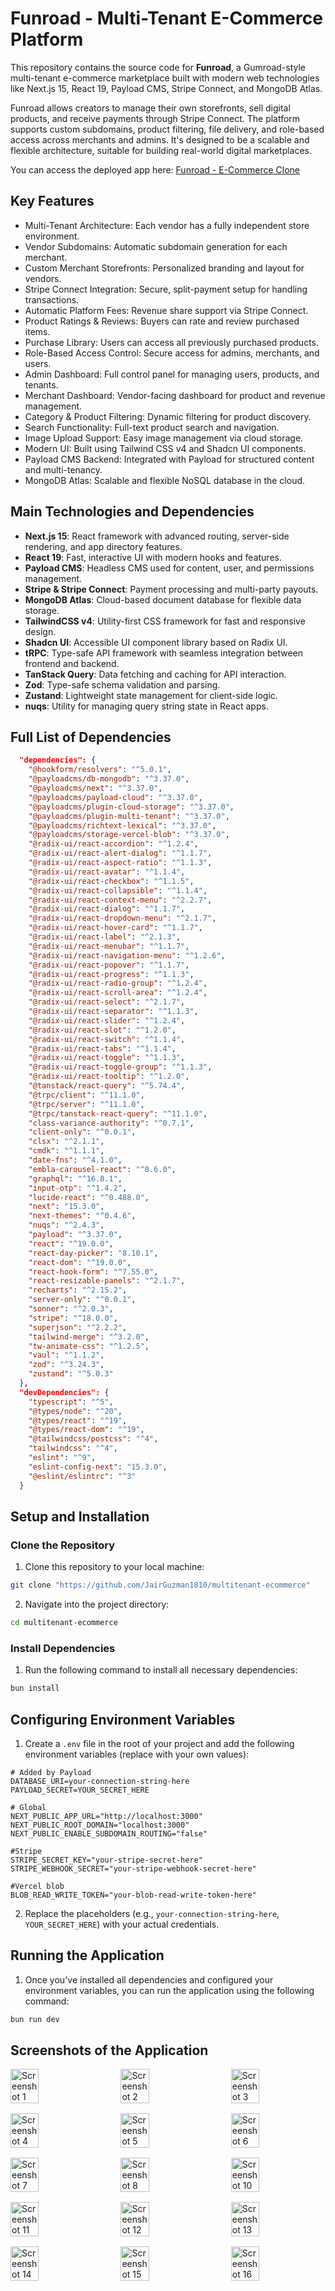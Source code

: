 # Funroad - Multi-Tenant E-Commerce Platform
This repository contains the source code for **Funroad**, a Gumroad-style multi-tenant e-commerce marketplace built with modern web technologies like Next.js 15, React 19, Payload CMS, Stripe Connect, and MongoDB Atlas.

Funroad allows creators to manage their own storefronts, sell digital products, and receive payments through Stripe Connect. The platform supports custom subdomains, product filtering, file delivery, and role-based access across merchants and admins. It's designed to be a scalable and flexible architecture, suitable for building real-world digital marketplaces.

You can access the deployed app here: [Funroad - E-Commerce Clone](https://multitenant-ecommerce-three.vercel.app/)  


## Key Features
- Multi-Tenant Architecture: Each vendor has a fully independent store environment.
- Vendor Subdomains: Automatic subdomain generation for each merchant.
- Custom Merchant Storefronts: Personalized branding and layout for vendors.
- Stripe Connect Integration: Secure, split-payment setup for handling transactions.
- Automatic Platform Fees: Revenue share support via Stripe Connect.
- Product Ratings & Reviews: Buyers can rate and review purchased items.
- Purchase Library: Users can access all previously purchased products.
- Role-Based Access Control: Secure access for admins, merchants, and users.
- Admin Dashboard: Full control panel for managing users, products, and tenants.
- Merchant Dashboard: Vendor-facing dashboard for product and revenue management.
- Category & Product Filtering: Dynamic filtering for product discovery.
- Search Functionality: Full-text product search and navigation.
- Image Upload Support: Easy image management via cloud storage.
- Modern UI: Built using Tailwind CSS v4 and Shadcn UI components.
- Payload CMS Backend: Integrated with Payload for structured content and multi-tenancy.
- MongoDB Atlas: Scalable and flexible NoSQL database in the cloud.

## Main Technologies and Dependencies
- **Next.js 15**: React framework with advanced routing, server-side rendering, and app directory features.
- **React 19**: Fast, interactive UI with modern hooks and features.
- **Payload CMS**: Headless CMS used for content, user, and permissions management.
- **Stripe & Stripe Connect**: Payment processing and multi-party payouts.
- **MongoDB Atlas**: Cloud-based document database for flexible data storage.
- **TailwindCSS v4**: Utility-first CSS framework for fast and responsive design.
- **Shadcn UI**: Accessible UI component library based on Radix UI.
- **tRPC**: Type-safe API framework with seamless integration between frontend and backend.
- **TanStack Query**: Data fetching and caching for API interaction.
- **Zod**: Type-safe schema validation and parsing.
- **Zustand**: Lightweight state management for client-side logic.
- **nuqs**: Utility for managing query string state in React apps.


## Full List of Dependencies

```json
  "dependencies": {
    "@hookform/resolvers": "^5.0.1",
    "@payloadcms/db-mongodb": "^3.37.0",
    "@payloadcms/next": "^3.37.0",
    "@payloadcms/payload-cloud": "^3.37.0",
    "@payloadcms/plugin-cloud-storage": "^3.37.0",
    "@payloadcms/plugin-multi-tenant": "^3.37.0",
    "@payloadcms/richtext-lexical": "^3.37.0",
    "@payloadcms/storage-vercel-blob": "^3.37.0",
    "@radix-ui/react-accordion": "^1.2.4",
    "@radix-ui/react-alert-dialog": "^1.1.7",
    "@radix-ui/react-aspect-ratio": "^1.1.3",
    "@radix-ui/react-avatar": "^1.1.4",
    "@radix-ui/react-checkbox": "^1.1.5",
    "@radix-ui/react-collapsible": "^1.1.4",
    "@radix-ui/react-context-menu": "^2.2.7",
    "@radix-ui/react-dialog": "^1.1.7",
    "@radix-ui/react-dropdown-menu": "^2.1.7",
    "@radix-ui/react-hover-card": "^1.1.7",
    "@radix-ui/react-label": "^2.1.3",
    "@radix-ui/react-menubar": "^1.1.7",
    "@radix-ui/react-navigation-menu": "^1.2.6",
    "@radix-ui/react-popover": "^1.1.7",
    "@radix-ui/react-progress": "^1.1.3",
    "@radix-ui/react-radio-group": "^1.2.4",
    "@radix-ui/react-scroll-area": "^1.2.4",
    "@radix-ui/react-select": "^2.1.7",
    "@radix-ui/react-separator": "^1.1.3",
    "@radix-ui/react-slider": "^1.2.4",
    "@radix-ui/react-slot": "^1.2.0",
    "@radix-ui/react-switch": "^1.1.4",
    "@radix-ui/react-tabs": "^1.1.4",
    "@radix-ui/react-toggle": "^1.1.3",
    "@radix-ui/react-toggle-group": "^1.1.3",
    "@radix-ui/react-tooltip": "^1.2.0",
    "@tanstack/react-query": "^5.74.4",
    "@trpc/client": "^11.1.0",
    "@trpc/server": "^11.1.0",
    "@trpc/tanstack-react-query": "^11.1.0",
    "class-variance-authority": "^0.7.1",
    "client-only": "^0.0.1",
    "clsx": "^2.1.1",
    "cmdk": "^1.1.1",
    "date-fns": "^4.1.0",
    "embla-carousel-react": "^8.6.0",
    "graphql": "^16.8.1",
    "input-otp": "^1.4.2",
    "lucide-react": "^0.488.0",
    "next": "15.3.0",
    "next-themes": "^0.4.6",
    "nuqs": "^2.4.3",
    "payload": "^3.37.0",
    "react": "^19.0.0",
    "react-day-picker": "8.10.1",
    "react-dom": "^19.0.0",
    "react-hook-form": "^7.55.0",
    "react-resizable-panels": "^2.1.7",
    "recharts": "^2.15.2",
    "server-only": "^0.0.1",
    "sonner": "^2.0.3",
    "stripe": "^18.0.0",
    "superjson": "^2.2.2",
    "tailwind-merge": "^3.2.0",
    "tw-animate-css": "^1.2.5",
    "vaul": "^1.1.2",
    "zod": "^3.24.3",
    "zustand": "^5.0.3"
  },
  "devDependencies": {
    "typescript": "^5",
    "@types/node": "^20",
    "@types/react": "^19",
    "@types/react-dom": "^19",
    "@tailwindcss/postcss": "^4",
    "tailwindcss": "^4",
    "eslint": "^9",
    "eslint-config-next": "15.3.0",
    "@eslint/eslintrc": "^3"
  }
```
## Setup and Installation

### Clone the Repository

1. Clone this repository to your local machine:

```sh
git clone "https://github.com/JairGuzman1810/multitenant-ecommerce"
```
2. Navigate into the project directory:

```sh
cd multitenant-ecommerce
```

### Install Dependencies

1. Run the following command to install all necessary dependencies:

```sh
bun install
```

## Configuring Environment Variables

1. Create a `.env` file in the root of your project and add the following environment variables (replace with your own values):
```
# Added by Payload
DATABASE_URI=your-connection-string-here
PAYLOAD_SECRET=YOUR_SECRET_HERE

# Global
NEXT_PUBLIC_APP_URL="http://localhost:3000"
NEXT_PUBLIC_ROOT_DOMAIN="localhost:3000"
NEXT_PUBLIC_ENABLE_SUBDOMAIN_ROUTING="false"

#Stripe
STRIPE_SECRET_KEY="your-stripe-secret-here"
STRIPE_WEBHOOK_SECRET="your-stripe-webhook-secret-here"

#Vercel blob
BLOB_READ_WRITE_TOKEN="your-blob-read-write-token-here"
```
2. Replace the placeholders (e.g., `your-connection-string-here`, `YOUR_SECRET_HERE`) with your actual credentials.

## Running the Application

1. Once you've installed all dependencies and configured your environment variables, you can run the application using the following command:

```sh
bun run dev
```

## Screenshots of the Application

<div style="display:flex; flex-wrap:wrap; justify-content:space-between;">
  <img src="https://github.com/JairGuzman1810/multitenant-ecommerce/blob/master/resources/App-1.jpeg" alt="Screenshot 1" width="30%" style="align-self:flex-start;" />
  <img src="https://github.com/JairGuzman1810/multitenant-ecommerce/blob/master/resources/App-2.jpeg" alt="Screenshot 2" width="30%" style="align-self:flex-start;" />
  <img src="https://github.com/JairGuzman1810/multitenant-ecommerce/blob/master/resources/App-3.jpeg" alt="Screenshot 3" width="30%" style="align-self:flex-start;" />
</div>

<div style="display:flex; flex-wrap:wrap; justify-content:space-between; margin-top:16px;">
  <img src="https://github.com/JairGuzman1810/multitenant-ecommerce/blob/master/resources/App-4.jpeg" alt="Screenshot 4" width="30%" style="align-self:flex-start;" />
  <img src="https://github.com/JairGuzman1810/multitenant-ecommerce/blob/master/resources/App-5.jpeg" alt="Screenshot 5" width="30%" style="align-self:flex-start;" />
  <img src="https://github.com/JairGuzman1810/multitenant-ecommerce/blob/master/resources/App-6.jpeg" alt="Screenshot 6" width="30%" style="align-self:flex-start;" />
</div>

<div style="display:flex; flex-wrap:wrap; justify-content:space-between; margin-top:16px;">
  <img src="https://github.com/JairGuzman1810/multitenant-ecommerce/blob/master/resources/App-7.jpeg" alt="Screenshot 7" width="30%" style="align-self:flex-start;" />
  <img src="https://github.com/JairGuzman1810/multitenant-ecommerce/blob/master/resources/App-8.jpeg" alt="Screenshot 8" width="30%" style="align-self:flex-start;" />
  <img src="https://github.com/JairGuzman1810/multitenant-ecommerce/blob/master/resources/App-10.jpeg" alt="Screenshot 10" width="30%" style="align-self:flex-start;" />
</div>

<div style="display:flex; flex-wrap:wrap; justify-content:space-between; margin-top:16px;">
  <img src="https://github.com/JairGuzman1810/multitenant-ecommerce/blob/master/resources/App-11.jpeg" alt="Screenshot 11" width="30%" style="align-self:flex-start;" />
  <img src="https://github.com/JairGuzman1810/multitenant-ecommerce/blob/master/resources/App-12.jpeg" alt="Screenshot 12" width="30%" style="align-self:flex-start;" />
  <img src="https://github.com/JairGuzman1810/multitenant-ecommerce/blob/master/resources/App-13.jpeg" alt="Screenshot 13" width="30%" style="align-self:flex-start;" />
</div>

<div style="display:flex; flex-wrap:wrap; justify-content:space-between; margin-top:16px;">
  <img src="https://github.com/JairGuzman1810/multitenant-ecommerce/blob/master/resources/App-14.jpeg" alt="Screenshot 14" width="30%" style="align-self:flex-start;" />
  <img src="https://github.com/JairGuzman1810/multitenant-ecommerce/blob/master/resources/App-15.jpeg" alt="Screenshot 15" width="30%" style="align-self:flex-start;" />
  <img src="https://github.com/JairGuzman1810/multitenant-ecommerce/blob/master/resources/App-16.jpeg" alt="Screenshot 16" width="30%" style="align-self:flex-start;" />
</div>




